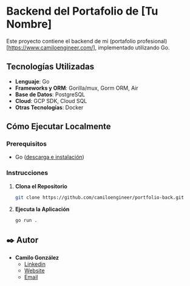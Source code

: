 # Backend del Portafolio de [Tu Nombre]

Este proyecto contiene el backend de mi (portafolio profesional)[https://www.camiloengineer.com/], implementado utilizando Go. 

## Tecnologías Utilizadas

- **Lenguaje**: Go
- **Frameworks y ORM**: Gorilla/mux, Gorm ORM, Air
- **Base de Datos**: PostgreSQL
- **Cloud**: GCP SDK, Cloud SQL
- **Otras Tecnologías**: Docker

## Cómo Ejecutar Localmente

### Prerequisitos

- Go ([descarga e instalación](https://golang.org/dl/))

### Instrucciones

1. **Clona el Repositorio**

   ```bash
   git clone https://github.com/camiloengineer/portfolio-back.git
   ```

2. **Ejecuta la Aplicación**

   ```bash
   go run .
   ```

## ✒️ Autor

* **Camilo González** 
    * [Linkedin](https://www.linkedin.com/in/camiloengineer/)
    * [Website](https://www.camiloengineer.com/)
    * [Email](mailto:camilo@camiloengineer.com)